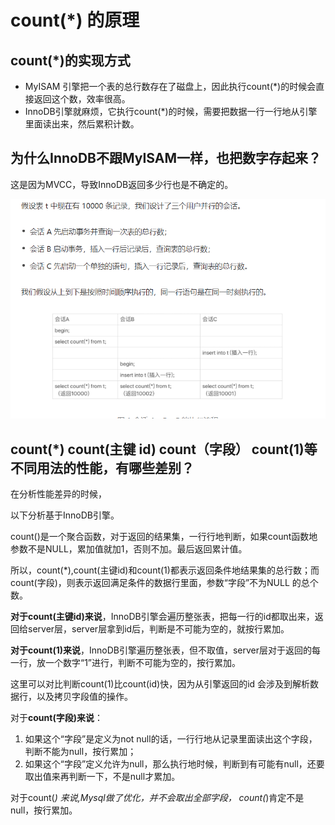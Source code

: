 # count(*) 的原理



## count(*)的实现方式
* MyISAM 引擎把一个表的总行数存在了磁盘上，因此执行count(*)的时候会直接返回这个数，效率很高。
* InnoDB引擎就麻烦，它执行count(*)的时候，需要把数据一行一行地从引擎里面读出来，然后累积计数。



## 为什么InnoDB不跟MyISAM一样，也把数字存起来？
这是因为MVCC，导致InnoDB返回多少行也是不确定的。

![](images/2021-06-23-22-22-34.png)



## count(*) count(主键 id) count（字段） count(1)等不同用法的性能，有哪些差别？

在分析性能差异的时候，


以下分析基于InnoDB引擎。

count()是一个聚合函数，对于返回的结果集，一行行地判断，如果count函数地参数不是NULL，累加值就加1，否则不加。最后返回累计值。

所以，count(*),count(主键id)和count(1)都表示返回条件地结果集的总行数；而count(字段)，则表示返回满足条件的数据行里面，参数“字段”不为NULL 的总个数。

**对于count(主键id)来说**，InnoDB引擎会遍历整张表，把每一行的id都取出来，返回给server层，server层拿到id后，判断是不可能为空的，就按行累加。


**对于count(1)来说**，InnoDB引擎遍历整张表，但不取值，server层对于返回的每一行，放一个数字“1”进行，判断不可能为空的，按行累加。

这里可以对比判断count(1)比count(id)快，因为从引擎返回的id 会涉及到解析数据行，以及拷贝字段值的操作。


对于**count(字段)来说**：
1. 如果这个“字段”是定义为not null的话，一行行地从记录里面读出这个字段，判断不能为null，按行累加；
2. 如果这个“字段”定义允许为null，那么执行地时候，判断到有可能有null，还要取出值来再判断一下，不是null才累加。



对于count(*) 来说,Mysql做了优化，并不会取出全部字段，
count(*)肯定不是null，按行累加。

